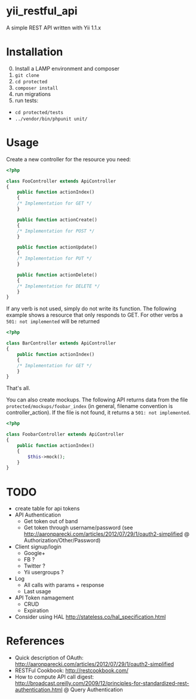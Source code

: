 # yii_restful_api
A simple REST API written with Yii 1.1.x

# Installation
0. Install a LAMP environment and composer
1. `git clone`
2. `cd protected`
3. `composer install`
4. run migrations
5. run tests:
  * `cd protected/tests`
  * `../vendor/bin/phpunit unit/`

# Usage
Create a new controller for the resource you need:
```php
<?php

class FooController extends ApiController
{
    public function actionIndex()
    {
    /* Implementation for GET */
    }

    public function actionCreate()
    {
    /* Implementation for POST */
    }

    public function actionUpdate()
    {
    /* Implementation for PUT */
    }

    public function actionDelete()
    {
    /* Implementation for DELETE */
    }
}
```

If any verb is not used, simply do not write its function. The following example shows a resource that only responds to GET. For other verbs a `501: not implemented` will be returned
```php
<?php

class BarController extends ApiController
{
    public function actionIndex()
    {
    /* Implementation for GET */
    }
}
```
That's all.

You can also create mockups. The following API returns data from the file `protected/mockups/foobar_index` (in general, filename convention is controller_action). If the file is not found, it returns a `501: not implemented`.
```php
<?php

class FoobarController extends ApiController
{
    public function actionIndex()
    {
        $this->mock();
    }
}
```



# TODO
* create table for api tokens
* API Authentication
  * Get token out of band
  * Get token through username/password (see http://aaronparecki.com/articles/2012/07/29/1/oauth2-simplified @ Authorization/Other/Password)
* Client signup/login
  * Google+
  * FB ?
  * Twitter ?
  * Yii usergroups ?
* Log
  * All calls with params + response
  * Last usage
* API Token namagement
  * CRUD
  * Expiration
* Consider using HAL http://stateless.co/hal_specification.html


# References
* Quick description of OAuth: http://aaronparecki.com/articles/2012/07/29/1/oauth2-simplified
* RESTFul Cookbook: http://restcookbook.com/
* How to compute API call digest: http://broadcast.oreilly.com/2009/12/principles-for-standardized-rest-authentication.html @ Query Authentication

